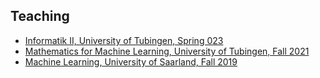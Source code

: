 ## Teaching

<ul style="margin:0 0 5px;">
  <li><a href=""><autocolor>Informatik II, University of Tubingen, Spring 023</autocolor></a></li>
  <li><a href="https://virtualhumans.mpi-inf.mpg.de/MML21//"><autocolor>Mathematics for Machine Learning, University of Tubingen, Fall 2021</autocolor></a></li>
  <li><a href="https://www.mop.uni-saarland.de/teaching.shtml"><autocolor>Machine Learning, University of Saarland, Fall 2019</autocolor></a></li>
</ul>

